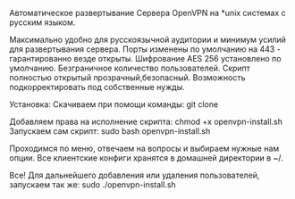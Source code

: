 Автоматическое развертывание Сервера OpenVPN на *unix системах с русским языком. 

Максимально удобно для русскоязычной аудитории и минимум усилий для развертывания сервера.
Порты изменены по умолчанию на 443 - гарантированно везде открыты.
Шифрование AES 256 установлено по умолчанию.
Безграничное количество пользователей. 
Скрипт полностью открытый прозрачный,безопасный. Возможность подкорректировать под собственные нужды.

Установка:
Скачиваем при помощи команды:
git clone 

Добавляем права на исполнение скрипта:
chmod +x openvpn-install.sh
Запускаем сам скрипт:
sudo bash openvpn-install.sh

Проходимся по меню, отвечаем на вопросы и выбираем нужные нам опции.
Все клиентские конфиги хранятся в домашней директории в ~/.

Все!
Для дальнейшего добавления или удаления пользователей, запускаем так же:
sudo ./openvpn-install.sh
